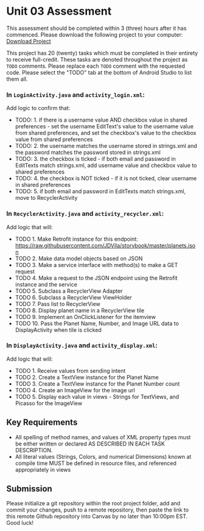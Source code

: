 # Unit 03 Assessment

This assessment should be completed within 3 (three) hours after it has commenced. Please download the following project to your computer: [Download Project](https://www.google.com)

This project has 20 (twenty) tasks which must be completed in their entirety to receive full-credit. These tasks are denoted throughout the project as `TODO` comments. Please replace each `TODO` comment with the requested code. Please select the "TODO" tab at the bottom of Android Studio to list them all.

### In `LoginActivity.java` and `activity_login.xml`:
Add logic to confirm that:
* TODO: 1. if there is a username value AND checkbox value in shared preferences - set the username EditText's value to the username value from shared preferences, and set the checkbox's value to the checkbox value from shared preferences
* TODO: 2. the username matches the username stored in strings.xml and the password matches the password stored in strings.xml
* TODO: 3. the checkbox is ticked - if both email and password in EditTexts match strings.xml, add username value and checkbox value to shared preferences
* TODO: 4. the checkbox is NOT ticked - if it is not ticked, clear username in shared preferences
* TODO: 5. if both email and password in EditTexts match strings.xml, move to RecyclerActivity

### In `RecyclerActivity.java` and `activity_recycler.xml`:
Add logic that will:
* TODO 1. Make Retrofit instance for this endpoint: https://raw.githubusercontent.com/JDVila/storybook/master/planets.json
* TODO 2. Make data model objects based on JSON
* TODO 3. Make a service interface with method(s) to make a GET request
* TODO 4. Make a request to the JSON endpoint using the Retrofit instance and the service
* TODO 5. Subclass a RecyclerView Adapter
* TODO 6. Subclass a RecyclerView ViewHolder
* TODO 7. Pass list to RecyclerView
* TODO 8. Display planet name in a RecyclerView tile
* TODO 9. Implement an OnClickListener for the itemview
* TODO 10. Pass the Planet Name, Number, and Image URL data to DisplayActivity when tile is clicked

### In `DisplayActivity.java` and `activity_display.xml`:
Add logic that will:
* TODO 1. Receive values from sending intent
* TODO 2. Create a TextView instance for the Planet Name
* TODO 3. Create a TextView instance for the Planet Number count
* TODO 4. Create an ImageView for the image url
* TODO 5. Display each value in views - Strings for TextViews, and Picasso for the ImageView

## Key Requirements

* All spelling of method names, and values of XML property types must be either written or declared AS DESCRIBED IN EACH TASK DESCRIPTION.
* All literal values (Strings, Colors, and numerical Dimensions) known at compile time MUST be defined in resource files, and referenced appropriately in views

## Submission

Please initialize a git repository within the root project folder, add and commit your changes, push to a remote repository, then paste the link to this remote Github repository into Canvas by no later than 10:00pm EST. Good luck!
